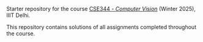 Starter repository for the course [CSE344 - *Computer Vision*](https://techtree.iiitd.edu.in/viewDescription/filename?=CSE344) (Winter 2025), IIIT Delhi.  
  
This repository contains solutions of all assignments completed throughout the course.